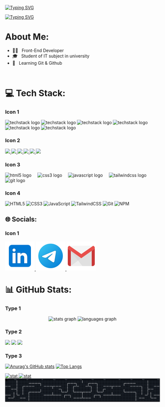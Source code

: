 [![Typing SVG](https://readme-typing-svg.demolab.com?font=Audiowide&pause=1000&color=F7F7F7&center=true&multiline=true&width=435&lines=Hi%2C+I'm+Mahdi+Akbari+(TERAXLER))](https://git.io/typing-svg)

[![Typing SVG](https://readme-typing-svg.demolab.com?font=Audiowide&pause=1000&color=F7F7F7&center=true&multiline=true&width=435&lines=Front-End+Developer)](https://git.io/typing-svg)

# About Me:

- 👨‍💻 &nbsp; Front-End Developer
- 🎓 &nbsp; Student of IT subject in university
- 🎯 &nbsp; Learning Git & Github 	

<br>

# 💻 Tech Stack:

### Icon 1

![techstack logo](https://readme-components.vercel.app/api?component=logo&logo=HTML5&fill=f06529) 
![techstack logo](https://readme-components.vercel.app/api?component=logo&logo=CSS3&fill=028dd1)
![techstack logo](https://readme-components.vercel.app/api?component=logo&logo=javascript&fill=f6df1c&textfill=323330)
![techstack logo](https://readme-components.vercel.app/api?component=logo&logo=tailwindcss&fill=00bcff)
![techstack logo](https://readme-components.vercel.app/api?component=logo&logo=git&fill=f34f29)
![techstack logo](https://readme-components.vercel.app/api?component=logo&logo=npm&fill=cb3837)

### Icon 2

<a href="https://github.com/harish-sethuraman/readme-components">
<img  src="https://readme-components.vercel.app/api?component=logo&fill=black&logo=HTML5&svgfill=f06529">
</a>
<a href="https://github.com/harish-sethuraman/readme-components">
<img  src="https://readme-components.vercel.app/api?component=logo&fill=black&logo=CSS3&svgfill=028dd1">
</a>
<a href="https://github.com/harish-sethuraman/readme-components">
<img  src="https://readme-components.vercel.app/api?component=logo&fill=black&logo=javascript&svgfill=f6df1c">
</a>
<a href="https://github.com/harish-sethuraman/readme-components">
<img  src="https://readme-components.vercel.app/api?component=logo&fill=black&logo=tailwindcss&svgfill=00bcff">
</a>
<a href="https://github.com/harish-sethuraman/readme-components">
<img  src="https://readme-components.vercel.app/api?component=logo&fill=black&logo=git&svgfill=f34f29">
</a>
<a href="https://github.com/harish-sethuraman/readme-components">
<img  src="https://readme-components.vercel.app/api?component=logo&fill=black&logo=npm&svgfill=cb3837">
</a>
</p>

### Icon 3

<div align="left">
  <img src="https://cdn.jsdelivr.net/gh/devicons/devicon/icons/html5/html5-original.svg" height="30" alt="html5 logo"  />
  <img width="12" />
  <img src="https://cdn.jsdelivr.net/gh/devicons/devicon/icons/css3/css3-original.svg" height="30" alt="css3 logo"  />
  <img width="12" />
  <img src="https://cdn.jsdelivr.net/gh/devicons/devicon/icons/javascript/javascript-original.svg" height="30" alt="javascript logo"  />
  <img width="12" />
  <img src="https://cdn.simpleicons.org/tailwindcss/06B6D4" height="30" alt="tailwindcss logo"  />
  <img width="12" />
  <img src="https://cdn.jsdelivr.net/gh/devicons/devicon/icons/git/git-original.svg" height="30" alt="git logo"  />
</div>

### Icon 4

![HTML5](https://img.shields.io/badge/html5-%23E34F26.svg?style=for-the-badge&logo=html5&logoColor=white)
![CSS3](https://img.shields.io/badge/css3-%231572B6.svg?style=for-the-badge&logo=css3&logoColor=white)
![JavaScript](https://img.shields.io/badge/javascript-%23323330.svg?style=for-the-badge&logo=javascript&logoColor=%23F7DF1E)
![TailwindCSS](https://img.shields.io/badge/tailwindcss-%2338B2AC.svg?style=for-the-badge&logo=tailwind-css&logoColor=white)
![Git](https://img.shields.io/badge/git-%23F05033.svg?style=for-the-badge&logo=git&logoColor=white)
![NPM](https://img.shields.io/badge/NPM-%23CB3837.svg?style=for-the-badge&logo=npm&logoColor=white)



## 🌐 Socials:

### Icon 1

<a href="https://linkedin.com/in/Teraxler">
  <img src="./assets/linkedin-logo.svg">
</a>
<a href="https://t.me/Mahdi9_TR">
  <img src="./assets/telegram-logo.svg">
</a>
<a href="mailto:mahdiakbari.3233@gmail.com">
  <img src="./assets/gmail-logo.svg">
</a>

<br/>

# 📊 GitHub Stats:

### Type 1

<div align="center">
  <img src="https://github-readme-stats.vercel.app/api?username=teraxler&hide_title=false&hide_rank=false&show_icons=true&include_all_commits=true&count_private=true&disable_animations=false&theme=dracula&locale=en&hide_border=false" height="150" alt="stats graph"  />
  <img src="https://github-readme-stats.vercel.app/api/top-langs?username=teraxler&locale=en&hide_title=false&layout=compact&card_width=320&langs_count=5&theme=dracula&hide_border=false" height="150" alt="languages graph"  />
</div>

### Type 2

![](https://github-readme-stats.vercel.app/api?username=Teraxler&theme=vue-dark&hide_border=false&include_all_commits=false&count_private=false)
![](https://github-readme-streak-stats.herokuapp.com/?user=Teraxler&theme=vue-dark&hide_border=false)
![](https://github-readme-stats.vercel.app/api/top-langs/?username=Teraxler&theme=vue-dark&hide_border=false&include_all_commits=false&count_private=false&layout=compact)

### Type 3
[![Anurag's GitHub stats](https://github-readme-stats.vercel.app/api?username=teraxler&show_icons=true&theme=light)](https://github.com/teraxler)
[![Top Langs](https://github-readme-stats.vercel.app/api/top-langs/?username=teraxler&theme=light)](https://github.com/teraxler)

<a href="https://github.com/teraxler">
  <img src="https://github-readme-stats.vercel.app/api?username=teraxler&show_icons=true&theme=light" alt="stat">
  <img src="https://github-readme-stats.vercel.app/api/top-langs/?username=teraxler&theme=light" alt="stat">
</a>

<br/>

<img src="./assets/pacman-contributions.svg">

